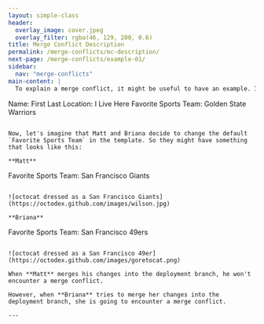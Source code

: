 ```yaml
---
layout: simple-class
header:
  overlay_image: cover.jpeg
  overlay_filter: rgba(46, 129, 200, 0.6)
title: Merge Conflict Description
permalink: /merge-conflicts/mc-description/
next-page: /merge-conflicts/example-01/
sidebar:
  nav: "merge-conflicts"
main-content: |
  To explain a merge conflict, it might be useful to have an example. Imagine we are creating a template for people to describe themselves. You might have something that looks like this:

  ```
  Name: First Last
  Location: I Live Here
  Favorite Sports Team: Golden State Warriors
  ```

  Now, let's imagine that Matt and Briana decide to change the default `Favorite Sports Team` in the template. So they might have something that looks like this:

  **Matt**
  ```
  Favorite Sports Team: San Francisco Giants
  ```

  ![octocat dressed as a San Francisco Giants](https://octodex.github.com/images/wilson.jpg)

  **Briana**
  ```
  Favorite Sports Team: San Francisco 49ers
  ```

  ![octocat dressed as a San Francisco 49er](https://octodex.github.com/images/goretocat.png)

  When **Matt** merges his changes into the deployment branch, he won't encounter a merge conflict.

  However, when **Briana** tries to merge her changes into the deployment branch, she is going to encounter a merge conflict.

---
```

